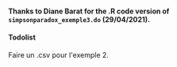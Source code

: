 #### Thanks to Diane Barat for the .R code version of ```simpsonparadox_exemple3.do``` (29/04/2021).

#### Todolist
Faire un .csv pour l'exemple 2.
